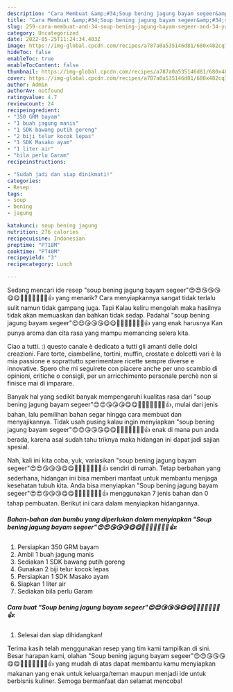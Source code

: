 ```yaml
---
description: "Cara Membuat &amp;#34;Soup bening jagung bayam segeer&amp;#34;😍😍😘😘😘😋😋🙏🙏🙏🙏🙏👍🏼👍 yang Enak Banget, Buat Buka Puasa Menggugah Selera"
title: "Cara Membuat &amp;#34;Soup bening jagung bayam segeer&amp;#34;😍😍😘😘😘😋😋🙏🙏🙏🙏🙏👍🏼👍 yang Enak Banget, Buat Buka Puasa Menggugah Selera"
slug: 259-cara-membuat-and-34-soup-bening-jagung-bayam-segeer-and-34-yang-enak-banget-buat-buka-puasa-menggugah-selera
category: Uncategorized
date: 2022-05-25T11:24:34.403Z
image: https://img-global.cpcdn.com/recipes/a787a0a535146d81/680x482cq70/soup-bening-jagung-bayam-segeer-foto-resep-utama.jpg
hideToc: false
enableToc: true
enableTocContent: false
thumbnail: https://img-global.cpcdn.com/recipes/a787a0a535146d81/680x482cq70/soup-bening-jagung-bayam-segeer-foto-resep-utama.jpg
cover: https://img-global.cpcdn.com/recipes/a787a0a535146d81/680x482cq70/soup-bening-jagung-bayam-segeer-foto-resep-utama.jpg
author: Admin
authorAv: notfound
ratingvalue: 4.7
reviewcount: 24
recipeingredient:
- "350 GRM bayam"
- "1 buah jagung manis"
- "1 SDK bawang putih goreng"
- "2 biji telur kocok lepas"
- "1 SDK Masako ayam"
- "1 liter air"
- "bila perlu Garam"
recipeinstructions:

- "Sudah jadi dan siap dinikmati!"
categories:
- Resep
tags:
- soup
- bening
- jagung

katakunci: soup bening jagung 
nutrition: 276 calories
recipecuisine: Indonesian
preptime: "PT18M"
cooktime: "PT40M"
recipeyield: "3"
recipecategory: Lunch

---
```



Sedang mencari ide resep &#34;soup bening jagung bayam segeer&#34;😍😍😘😘😘😋😋🙏🙏🙏🙏🙏👍🏼👍 yang menarik? Cara menyiapkannya sangat tidak terlalu sulit namun tidak gampang juga. Tapi Kalau keliru mengolah maka hasilnya tidak akan memuaskan dan bahkan tidak sedap. Padahal &#34;soup bening jagung bayam segeer&#34;😍😍😘😘😘😋😋🙏🙏🙏🙏🙏👍🏼👍 yang enak harusnya Kan punya aroma dan cita rasa yang mampu memancing selera kita.


Ciao a tutti. :) questo canale è dedicato a tutti gli amanti delle dolci creazioni. Fare torte, ciambelline, tortini, muffin, crostate e dolcetti vari è la mia passione e soprattutto sperimentare ricette sempre diverse e innovative. Spero che mi seguirete con piacere anche per uno scambio di opinioni, critiche o consigli, per un arricchimento personale perchè non si finisce mai di imparare.

Banyak hal yang sedikit banyak mempengaruhi kualitas rasa dari &#34;soup bening jagung bayam segeer&#34;😍😍😘😘😘😋😋🙏🙏🙏🙏🙏👍🏼👍, mulai dari jenis bahan, lalu pemilihan bahan segar hingga cara membuat dan menyajikannya. Tidak usah pusing kalau ingin menyiapkan &#34;soup bening jagung bayam segeer&#34;😍😍😘😘😘😋😋🙏🙏🙏🙏🙏👍🏼👍 enak di mana pun anda berada, karena asal sudah tahu triknya maka hidangan ini dapat jadi sajian spesial.


Nah, kali ini kita coba, yuk, variasikan &#34;soup bening jagung bayam segeer&#34;😍😍😘😘😘😋😋🙏🙏🙏🙏🙏👍🏼👍 sendiri di rumah. Tetap berbahan yang sederhana, hidangan ini bisa memberi manfaat untuk membantu menjaga kesehatan tubuh kita. Anda bisa menyiapkan &#34;Soup bening jagung bayam segeer&#34;😍😍😘😘😘😋😋🙏🙏🙏🙏🙏👍🏼👍 menggunakan 7 jenis bahan dan 0 tahap pembuatan. Berikut ini cara dalam menyiapkan hidangannya.

<!--inarticleads1-->

##### Bahan-bahan dan bumbu yang diperlukan dalam menyiapkan &#34;Soup bening jagung bayam segeer&#34;😍😍😘😘😘😋😋🙏🙏🙏🙏🙏👍🏼👍:

1. Persiapkan 350 GRM bayam
1. Ambil 1 buah jagung manis
1. Sediakan 1 SDK bawang putih goreng
1. Gunakan 2 biji telur kocok lepas
1. Persiapkan 1 SDK Masako ayam
1. Siapkan 1 liter air
1. Sediakan bila perlu Garam




<!--inarticleads2-->

##### Cara buat &#34;Soup bening jagung bayam segeer&#34;😍😍😘😘😘😋😋🙏🙏🙏🙏🙏👍🏼👍:


1. Selesai dan siap dihidangkan!



Terima kasih telah menggunakan resep yang tim kami tampilkan di sini. Besar harapan kami, olahan &#34;Soup bening jagung bayam segeer&#34;😍😍😘😘😘😋😋🙏🙏🙏🙏🙏👍🏼👍 yang mudah di atas dapat membantu kamu menyiapkan makanan yang enak untuk keluarga/teman maupun menjadi ide untuk berbisnis kuliner. Semoga bermanfaat dan selamat mencoba!
